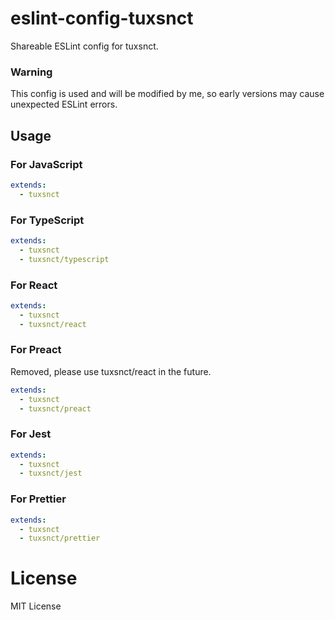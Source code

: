 # eslint-config-tuxsnct
Shareable ESLint config for tuxsnct.

### Warning
This config is used and will be modified by me, so early versions may cause unexpected ESLint errors.

## Usage

### For JavaScript
```yaml
extends:
  - tuxsnct
```

### For TypeScript
```yaml
extends:
  - tuxsnct
  - tuxsnct/typescript
```

### For React
```yaml
extends:
  - tuxsnct
  - tuxsnct/react
```

### For Preact
Removed, please use tuxsnct/react in the future.
```yaml
extends:
  - tuxsnct
  - tuxsnct/preact
```

### For Jest
```yaml
extends:
  - tuxsnct
  - tuxsnct/jest
```

### For Prettier
```yaml
extends:
  - tuxsnct
  - tuxsnct/prettier
```

# License
MIT License
